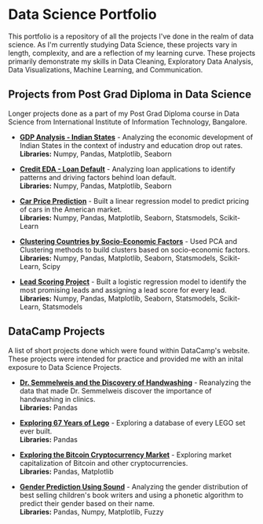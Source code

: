 # Data Science Portfolio
This portfolio is a repository of all the projects I've done in the realm of data science.
As I'm currently studying Data Science, these projects vary in length, complexity, and are a reflection of my learning curve. These projects primarily demonstrate my skills in Data Cleaning, Exploratory Data Analysis, Data Visualizations, Machine Learning, and Communication.

## Projects from Post Grad Diploma in Data Science
Longer projects done as a part of my Post Grad Diploma course in Data Science from International Institute of Information Technology, Bangalore.

* [**GDP Analysis - Indian States**](https://github.com/abandlap/Data-Science-Portfolio/blob/master/Post%20Grad%20Diploma/GDP_analysis_project.ipynb) - Analyzing the economic development of Indian States in the context of industry and education drop out rates. <br>
**Libraries:** Numpy, Pandas, Matplotlib, Seaborn

* [**Credit EDA - Loan Default**](https://github.com/abandlap/Data-Science-Portfolio/blob/master/Post%20Grad%20Diploma/Credit_EDA_project.ipynb) - Analyzing loan applications to identify patterns and driving factors behind loan default. <br>
**Libraries:** Numpy, Pandas, Matplotlib, Seaborn

* [**Car Price Prediction**](https://github.com/abandlap/Data-Science-Portfolio/blob/master/Post%20Grad%20Diploma/Car_Price_Prediction_project.ipynb) - Built a linear regression model to predict pricing of cars in the American market. <br>
**Libraries:** Numpy, Pandas, Matplotlib, Seaborn, Statsmodels, Scikit-Learn

* [**Clustering Countries by Socio-Economic Factors**](https://github.com/abandlap/Data-Science-Portfolio/blob/master/Post%20Grad%20Diploma/Clustering_Countries.ipynb) - Used PCA and Clustering methods to build clusters based on socio-economic factors. <br>
**Libraries:** Numpy, Pandas, Matplotlib, Seaborn, Statsmodels, Scikit-Learn, Scipy

* [**Lead Scoring Project**](https://github.com/abandlap/Data-Science-Portfolio/blob/master/Post%20Grad%20Diploma/Lead_Score_project.ipynb) - Built a logistic regression model to identify the most promising leads and assigning a lead score for every lead. <br>
**Libraries:** Numpy, Pandas, Matplotlib, Seaborn, Statsmodels, Scikit-Learn, Statsmodels

## DataCamp Projects
A list of short projects done which were found within DataCamp's website. These projects were intended for practice and provided me with an inital exposure to Data Science Projects.

* [**Dr. Semmelweis and the Discovery of Handwashing**](https://github.com/abandlap/Data-Science-Portfolio/blob/master/DataCamp%20Projects/handwashing_project.ipynb) - Reanalyzing the data that made Dr. Semmelweis discover the importance of handwashing in clinics.<br>
**Libraries:** Pandas

* [**Exploring 67 Years of Lego**](https://github.com/abandlap/Data-Science-Portfolio/blob/master/DataCamp%20Projects/lego_project.ipynb) - Exploring a database of every LEGO set ever built.<br>
**Libraries:** Pandas

* [**Exploring the Bitcoin Cryptocurrency Market**](https://github.com/abandlap/Data-Science-Portfolio/blob/master/DataCamp%20Projects/bitcoin_marketcap_project.ipynb) - Exploring market capitalization of Bitcoin and other cryptocurrencies.<br>
**Libraries:** Pandas, Matplotlib

* [**Gender Prediction Using Sound**](https://github.com/abandlap/Data-Science-Portfolio/blob/master/DataCamp%20Projects/gender_prediction_project.ipynb) - Analyzing the gender distribution of best selling children's book writers and using a phonetic algorithm to predict their gender based on their name.<br>
**Libraries:** Pandas, Numpy, Matplotlib, Fuzzy